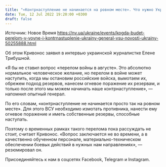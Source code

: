 ```yaml
---
title: "«Контрнаступление не начинается на ровном месте». Что нужно Украине для перелома в войне — генерал ВСУ"
date: Tue, 12 Jul 2022 19:20:00 +0300
draft: false
---
```

Источник: Новое Время https://nv.ua/ukraine/events/kogda-budet-perelom-v-voyne-i-kontrnastuplenie-ukrainy-general-vsu-novosti-ukrainy-50255888.html


Об этом Кривонос заявил в интервью украинской журналистке Елене Трибушной.

«Я бы не ставил вопрос «перелом войны в августе». Это абсолютно нормальное человеческое желание, но перелом в войне может наступить, когда мы остановим российские войска, вымотаем их, обрежем подход резервов, нанесем огневое поражение их резервам, и только после этого мы можем начинать наше контрнаступление», — напомнил опытный генерал.

По его словам, «контрнаступление не начинается просто так на ровном месте». Для этого ВСУ необходимо измотать противника, нанести ему огневое поражение и иметь собственные резервы, способные наступать.

Поэтому о временных рамках такого перелома пока рассуждать не стоит, считает Кривонос. «Вопрос заключается не во времени, а в качественно обученном персонале, материально-техническом обеспечении боевых действий в нужных нам направлениях», — резюмировал он.

Присоединяйтесь к нам в соцсетях Facebook, Telegram и Instagram.
